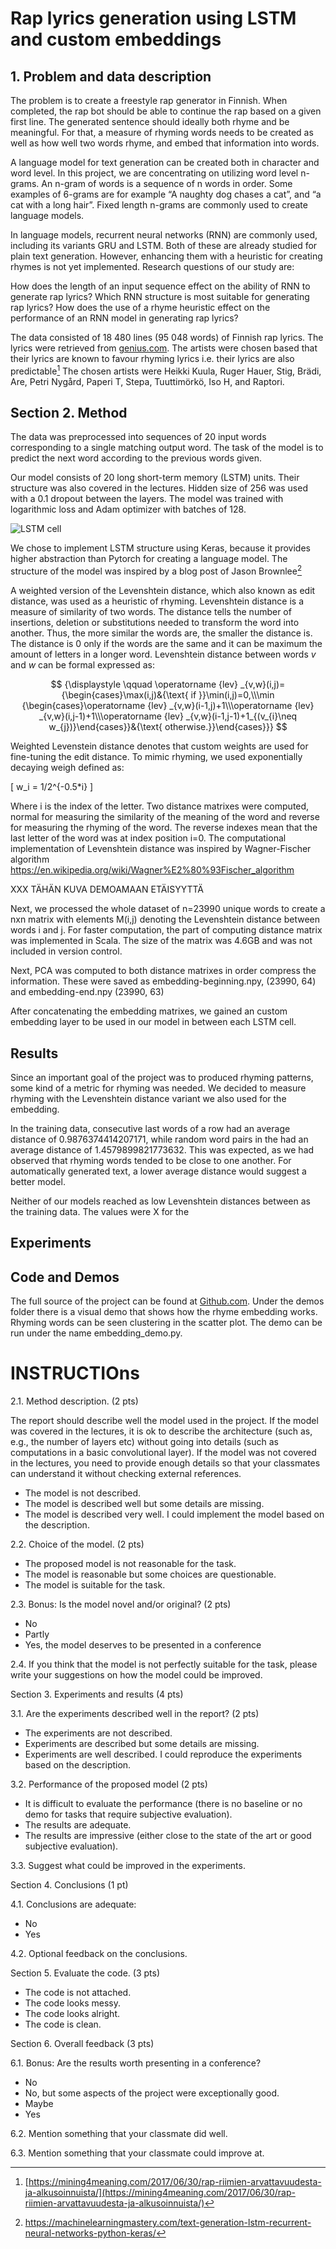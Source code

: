 
# Rap lyrics generation using LSTM and custom embeddings

## 1. Problem and data description

The problem is to create a freestyle rap generator in Finnish. When completed, the rap bot should be able to continue the rap based on a given first line. The generated sentence should ideally both rhyme and be meaningful. For that, a measure of rhyming words needs to be created as well as how well two words rhyme, and embed that information into words.

A language model for text generation can be created both in character and word level. In this project, we are concentrating on utilizing word level n-grams. An n-gram of words is a sequence of n words in order. Some examples of 6-grams are for example “A naughty dog chases a cat”, and “a cat with a long hair”. Fixed length n-grams are commonly used to create language models.

In language models, recurrent neural networks (RNN) are commonly used, including its variants GRU and LSTM. Both of these are already studied for plain text generation. However, enhancing them with a heuristic for creating rhymes is not yet implemented. Research questions of our study are:

How does the length of an input sequence effect on the ability of RNN to generate rap lyrics?
Which RNN structure is most suitable for generating rap lyrics?
How does the use of a rhyme heuristic effect on the performance of an RNN model in generating rap lyrics?

The data consisted of 18 480 lines (95 048 words) of Finnish rap lyrics. The lyrics were retrieved from [genius.com](https://genius.com). The artists were chosen based that their lyrics are known to favour rhyming lyrics i.e. their lyrics are also predictable[^1] The chosen artists were Heikki Kuula, Ruger Hauer, Stig, Brädi, Are, Petri Nygård, Paperi T, Stepa, Tuuttimörkö, Iso H, and Raptori.

[^1]: [https://mining4meaning.com/2017/06/30/rap-riimien-arvattavuudesta-ja-alkusoinnuista/](https://mining4meaning.com/2017/06/30/rap-riimien-arvattavuudesta-ja-alkusoinnuista/)


## Section 2. Method

The data was preprocessed into sequences of 20 input words corresponding to a single matching output word. The task of the model is to predict the next word according to the previous words given.

Our model consists of 20 long short-term memory (LSTM) units. Their structure was also covered in the lectures. Hidden size of 256 was used with a 0.1 dropout between the layers. The model was trained with logarithmic loss and Adam optimizer with batches of 128.

![LSTM cell](LSTM_cell.png)

We chose to implement LSTM structure using Keras, because it provides higher abstraction than Pytorch for creating a language model. The structure of the model was inspired by a blog post of Jason Brownlee[^2]

[^2]: https://machinelearningmastery.com/text-generation-lstm-recurrent-neural-networks-python-keras/


A weighted version of the Levenshtein distance, which also known as edit distance, was used as a heuristic of rhyming. Levenshtein distance is a measure of similarity of two words. The distance tells the number of insertions, deletion or substitutions needed to transform the word into another. Thus, the more similar the words are, the smaller the distance is. The distance is 0 only if the words are the same and it can be maximum the amount of letters in a longer word. Levenshtein distance between words *v* and *w* can be formal expressed as:


$$
{\displaystyle \qquad \operatorname {lev} _{v,w}(i,j)={\begin{cases}\max(i,j)&{\text{ if }}\min(i,j)=0,\\\min {\begin{cases}\operatorname {lev} _{v,w}(i-1,j)+1\\\operatorname {lev} _{v,w}(i,j-1)+1\\\operatorname {lev} _{v,w}(i-1,j-1)+1_{(v_{i}\neq w_{j})}\end{cases}}&{\text{ otherwise.}}\end{cases}}}
$$

Weighted Levenstein distance denotes that custom weights are used for fine-tuning the edit distance. To mimic rhyming, we used exponentially decaying weigh defined as:

\[ w_i = 1/2^{-0.5*i} \]

Where i is the index of the letter. Two distance matrixes were computed, normal for measuring the similarity of the meaning of the word and reverse for measuring the rhyming of the word. The reverse indexes mean that the last letter of the word was at index position i=0. The computational implementation of Levenshtein distance was inspired by Wagner-Fischer algorithm https://en.wikipedia.org/wiki/Wagner%E2%80%93Fischer_algorithm 

XXX TÄHÄN KUVA DEMOAMAAN ETÄISYYTTÄ

Next, we processed the whole dataset of n=23990 unique words to create a nxn matrix with elements M(i,j) denoting the Levenshtein distance between words i and j. For faster computation, the part of computing distance matrix was implemented in Scala. The size of the matrix was 4.6GB and was not included in version control.

Next, PCA was computed to both distance matrixes in order compress the information. These were saved as embedding-beginning.npy, (23990, 64) and embedding-end.npy (23990, 63)

After concatenating the embedding matrixes, we gained an custom embedding layer to be used in our model in between each LSTM cell.


## Results

Since an important goal of the project was to produced rhyming patterns, some kind of a metric for rhyming was needed. We decided to measure rhyming with the Levenshtein distance variant we also used for the embedding.

In the training data, consecutive last words of a row had an average distance of 0.9876374414207171, while random word pairs in the had an average distance of 1.4579899821773632. This was expected, as we had observed that rhyming words tended to be close to one another. For automatically generated text, a lower average distance would suggest a better model.

Neither of our models reached as low Levenshtein distances between as the training data. The values were X for the 


## Experiments


## Code and Demos

The full source of the project can be found at [Github.com](github.com). Under the demos folder there is a visual demo that shows how the rhyme embedding works. Rhyming words can be seen clustering in the scatter plot. The demo can be run under the name embedding_demo.py.


# INSTRUCTIOns

2.1. Method description. (2 pts)

The report should describe well the model used in the project. If the model was covered in the lectures, it is ok to describe the architecture (such as, e.g., the number of layers etc) without going into details (such as computations in a basic convolutional layer). If the model was not covered in the lectures, you need to provide enough details so that your classmates can understand it without checking external references.

* The model is not described.
* The model is described well but some details are missing.
* The model is described very well. I could implement the model based on the description.

2.2. Choice of the model. (2 pts)

* The proposed model is not reasonable for the task.
* The model is reasonable but some choices are questionable.
* The model is suitable for the task.

2.3. Bonus: Is the model novel and/or original? (2 pts)

* No
* Partly
* Yes, the model deserves to be presented in a conference

2.4. If you think that the model is not perfectly suitable for the task, please write your suggestions on how the model could be improved.


Section 3. Experiments and results (4 pts)

3.1. Are the experiments described well in the report? (2 pts)

* The experiments are not described.
* Experiments are described but some details are missing.
* Experiments are well described. I could reproduce the experiments based on the description.

3.2. Performance of the proposed model (2 pts)

* It is difficult to evaluate the performance (there is no baseline or no demo for tasks that require subjective evaluation).
* The results are adequate.
* The results are impressive (either close to the state of the art or good subjective evaluation).

3.3. Suggest what could be improved in the experiments.


Section 4. Conclusions (1 pt)

4.1. Conclusions are adequate:

* No
* Yes

4.2. Optional feedback on the conclusions.


Section 5. Evaluate the code. (3 pts)

* The code is not attached.
* The code looks messy.
* The code looks alright.
* The code is clean.


Section 6. Overall feedback (3 pts)

6.1. Bonus: Are the results worth presenting in a conference?

* No
* No, but some aspects of the project were exceptionally good.
* Maybe
* Yes

6.2. Mention something that your classmate did well.

6.3. Mention something that your classmate could improve at.








